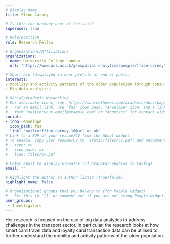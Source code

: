 ```yaml
---
# Display name
title: Ffion Carney

# Is this the primary user of the site?
superuser: true

# Role/position
role: Research Fellow

# Organizations/Affiliations
organizations:
- name: University College London
  url: "https://www.ucl.ac.uk/geospatial-analytics/people/ffion-carney"

# Short bio (displayed in user profile at end of posts)
interests:
- Mobility and activity patterns of the older population through consumer data
- Big data analytics

# Social/Academic Networking
# For available icons, see: https://sourcethemes.com/academic/docs/page-builder/#icons
#   For an email link, use "fas" icon pack, "envelope" icon, and a link in the
#   form "mailto:your-email@example.com" or "#contact" for contact widget.
social:
- icon: envelope
  icon_pack: fas
  link: 'mailto:ffion.carney.16@ucl.ac.uk'
# Link to a PDF of your resume/CV from the About widget.
# To enable, copy your resume/CV to `static/files/cv.pdf` and uncomment the lines below.
# - icon: cv
#   icon_pack: ai
#   link: files/cv.pdf

# Enter email to display Gravatar (if Gravatar enabled in Config)
email: ""

# Highlight the author in author lists? (true/false)
highlight_name: false

# Organizational groups that you belong to (for People widget)
#   Set this to `[]` or comment out if you are not using People widget.
user_groups:
 - Investigators
---
```

Her research is focused on the use of big data analytics to address challenges in the transport sector. In particular, the research looks at how smart card travel data and loyalty card transaction data can be utilised to further understand the mobility and activity patterns of the older population.
